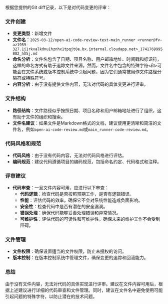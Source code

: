 根据您提供的Git diff记录，以下是对代码变更的评审：

### 文件创建
- **变更类型**：新增文件
- **文件名**：`2025-03-12/open-ai-code-review-test-main_runner <runner@fv-az1959-327.1j1rkxalkdnu1hznhx1tpqjt0e.bx.internal.cloudapp.net>_1741769995882_hU5j.md`
- **命名分析**：文件名包含了日期、项目名称、用户邮箱地址、时间戳和标识符，这样的命名方式有助于追踪文件来源。然而，文件名中包含的特殊字符`<`和`>`可能会在文件系统或版本控制系统中引起问题，因为它们通常被用作文件路径分隔符或特殊符号。
- **内容分析**：由于没有提供文件内容，无法对代码的具体变更进行评审。

### 文件结构
- **路径结构**：文件路径似乎按照日期、项目名称和用户邮箱地址进行了组织，这有助于文件的组织和搜索。
- **文件名建议**：如果文件是Markdown格式的文档，建议使用更清晰和简洁的文件名，例如`open-ai-code-review.md`或`main_runner-code-review.md`。

### 代码风格和规范
- **代码风格**：由于没有代码内容，无法对代码风格进行评估。
- **编码规范**：建议代码遵循项目的编码规范，包括命名约定、代码格式和注释。

### 评审建议
- **代码审查**：一旦文件内容可用，应进行以下审查：
  - **代码逻辑**：检查代码是否按照预期工作，是否有逻辑错误。
  - **性能**：评估代码的效率，确保它不会对系统性能造成负面影响。
  - **安全性**：检查代码中是否有潜在的安全漏洞。
  - **错误处理**：确保代码能够妥善处理错误和异常情况。
  - **可维护性**：评估代码的可读性和可维护性，确保未来的维护工作不会受到阻碍。

### 文件管理
- **文件权限**：确保设置适当的文件权限，防止未授权的访问。
- **版本控制**：在版本控制系统中管理文件，确保变更的追踪和回滚能力。

### 总结
由于没有文件内容，无法对代码的具体实现进行评审。建议在文件内容可用后，根据上述建议进行详细的代码审查和文件管理。同时，建议在文件名中避免使用可能引起问题的特殊字符，以防止潜在的技术问题。